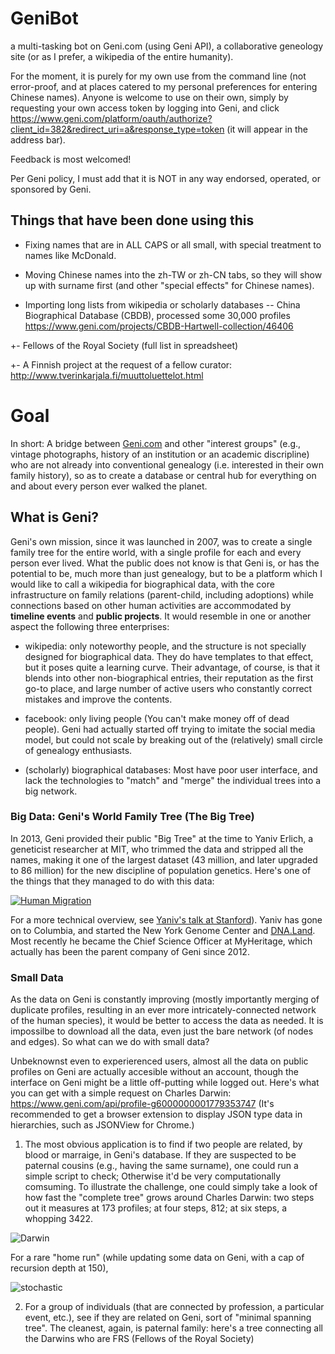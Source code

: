 # GeniBot
a multi-tasking bot on Geni.com (using Geni API), a collaborative geneology site (or as I prefer, a wikipedia of the entire humanity).

For the moment, it is purely for my own use from the command line (not error-proof, and at places catered to my personal preferences for entering Chinese names). Anyone is welcome to use on their own, simply by requesting your own access token by logging into Geni, and click https://www.geni.com/platform/oauth/authorize?client_id=382&redirect_uri=a&response_type=token (it will appear in the address bar).

Feedback is most welcomed!

Per Geni policy, I must add that it is NOT in any way endorsed, operated, or sponsored by Geni.

## Things that have been done using this

- Fixing names that are in ALL CAPS or all small, with special treatment to names like McDonald.

- Moving Chinese names into the zh-TW or zh-CN tabs, so they will show up with surname first (and other "special effects" for Chinese names).

- Importing long lists from wikipedia or scholarly databases
-- China Biographical Database (CBDB), processed some 30,000 profiles https://www.geni.com/projects/CBDB-Hartwell-collection/46406

+- Fellows of the Royal Society (full list in spreadsheet)

+- A Finnish project at the request of a fellow curator: http://www.tverinkarjala.fi/muuttoluettelot.html

# Goal

In short: A bridge between [Geni.com](https://www.geni.com) and other "interest groups" (e.g., vintage photographs, history of an institution or an academic discripline) who are not already into conventional genealogy (i.e. interested in their own family history), so as to create a database or central hub for everything on and about every person ever walked the planet.

## What is Geni?

Geni's own mission, since it was launched in 2007, was to create a single family tree for the entire world, with a single profile for each and every person ever lived. What the public does not know is that Geni is, or has the potential to be, much more than just genealogy, but to be a platform which I would like to call a wikipedia for biographical data, with the core infrastructure on family relations (parent-child, including adoptions) while connections based on other human activities are accommodated by **timeline events** and **public projects**. It would resemble in one or another aspect the following three enterprises:

- wikipedia: only noteworthy people, and the structure is not specially designed for biographical data. They do have templates to that effect, but it poses quite a learning curve. Their advantage, of course, is that it blends into other non-biographical entries, their reputation as the first go-to place, and large number of active users who constantly correct mistakes and improve the contents.

- facebook: only living people (You can't make money off of dead people). Geni had actually started off trying to imitate the social media model, but could not scale by breaking out of the (relatively) small circle of genealogy enthusiasts.

- (scholarly) biographical databases: Most have poor user interface, and lack the technologies to "match" and "merge" the individual trees into a big network.


### Big Data: Geni's World Family Tree (The Big Tree)

In 2013, Geni provided their public "Big Tree" at the time to Yaniv Erlich, a geneticist researcher at MIT, who trimmed the data and stripped all the names, making it one of the largest dataset (43 million, and later upgraded to 86 million) for the new discipline of population genetics. Here's one of the things that they managed to do with this data: 

[![Human Migration](https://img.youtube.com/vi/fNY_oZaH3Yo/0.jpg)](https://www.youtube.com/watch?v=fNY_oZaH3Yo)

For a more technical overview, see [Yaniv's talk at Stanford](https://www.youtube.com/watch?v=einceXlGYCg)). Yaniv has gone on to Columbia, and started the New York Genome Center and [DNA.Land](https://dna.land). Most recently he became the Chief Science Officer at MyHeritage, which actually has been the parent company of Geni since 2012.

### Small Data

As the data on Geni is constantly improving (mostly importantly merging of duplicate profiles, resulting in an ever more intricately-connected network of the human species), it would be better to access the data as needed. It is impossilbe to download all the data, even just the bare network (of nodes and edges). So what can we do with small data?

Unbeknownst even to experierenced users, almost all the data on public profiles on Geni are actually accesible without an account, though the interface on Geni might be a little off-putting while logged out. Here's what you can get with a simple request on Charles Darwin: https://www.geni.com/api/profile-g6000000001779353747
(It's recommended to get a browser extension to display JSON type data in hierarchies, such as JSONView for Chrome.)


1. The most obvious application is to find if two people are related, by blood or marraige, in Geni's database. If they are suspected to be paternal cousins (e.g., having the same surname), one could run a simple script to check; Otherwise it'd be very computationally comsuming. To illustrate the challenge, one could simply take a look of how fast the "complete tree" grows around Charles Darwin: two steps out it measures at 173 profiles; at four steps, 812; at six steps, a whopping 3422. 

![Darwin](Darwin.jpg)

For a rare "home run" (while updating some data on Geni, with a cap of recursion depth at 150),

![stochastic](stochastic.jpg)

2. For a group of individuals (that are connected by profession, a particular event, etc.), see if they are related on Geni, sort of "minimal spanning tree". The cleanest, again, is paternal family: here's a tree connecting all the Darwins who are FRS (Fellows of the Royal Society)

